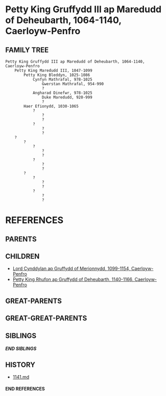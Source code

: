 # Petty King Gruffydd III ap Maredudd of Deheubarth, 1064-1140, Caerloyw-Penfro

## FAMILY TREE
```
Petty King Gruffydd III ap Maredudd of Deheubarth, 1064-1140, Caerloyw-Penfro
    Petty King Maredudd III, 1047-1099
        Petty King Bleddyn, 1025-1086
            Cynfyn Mathrafal, 978-1025
                Gwerstan Mathrafal, 954-990
                ?
            Angharad Dinefwr, 978-1025
                Duke Maredudd, 920-999
                ?
        Haer Efionydd, 1030-1065
            ?
                ?
                ?
            ?
                ?
                ?
    ?
        ?
            ?
                ?
                ?
            ?
                ?
                ?
        ?
            ?
                ?
                ?
            ?
                ?
                ?
```


# REFERENCES

## PARENTS 

## CHILDREN 
* [Lord Cynddylan ap Gruffydd of Merionnydd, 1099-1154, Caerloyw-Penfro](cynddylan_ap_gruffydd_1099.md)
* [Petty King Rhufon ap Gruffydd of Deheubarth, 1140-1166, Caerloyw-Penfro](rhufon_ap_gruffydd_1140.md)


## GREAT-PARENTS 


## GREAT-GREAT-PARENTS 

## SIBLINGS

##### END SIBLINGS  
## HISTORY
* [1141.md](../h/1141.md)

#### END REFERENCES
